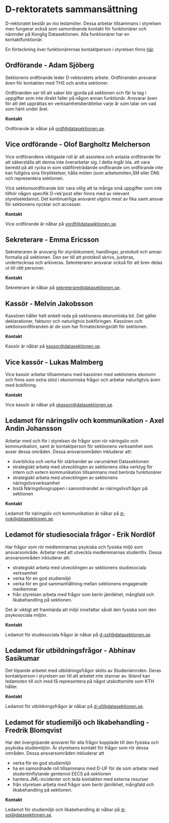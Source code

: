 # D-rektoratets sammansättning

D-rektoratet består av nio ledamöter. Dessa arbetar tillsammans i
styrelsen men fungerar också som samordnande kontakt för funktionärer
och nämnder på Konglig Datasektionen. Alla funktionärer har en
kontaktfunktionär.

En förteckning över funktionärernas kontaktperson i styrelsen finns [här](https://dsekt.se/kontaktperson).

## Ordförande - Adam Sjöberg

Sektionens ordförande leder D-rektoratets arbete. Ordföranden ansvarar
även för kontakten med THS och andra sektioner. 

Ordföranden ser till att saker blir gjorda på sektionen och får ta tag i
uppgifter som inte direkt faller på någon annan funktionär. Ansvarar
även för att det upprättas en verksamhetsberättelse varje år som talar
om vad som hänt under året.

**Kontakt**

Ordförande är nåbar på [ordf@datasektionen.se](mailto:ordf@datasektionen.se).

## Vice ordförande - Olof Bargholtz Melcherson

Vice ordförandens viktigaste roll är att assistera och avlasta
ordförande för att säkerställa att denna inte överarbetar sig. I detta
ingår bla. att vara beredd på att rycka in som ställföreträdande
ordförande om ordförande inte kan fullgöra sina förpliktelser, hålla
möten (som arbetsmöten,SM eller DM) och representera sektionen.

Vice sektionsordförande bör vara villig att ta många små uppgifter som
inte tillhör någon specifik D-rek'post eller hinns med av relevant
styrelseledamot. Det kontinuerliga ansvaret utgörs mest av fika samt
ansvar för sektionens nycklar och accesser.

**Kontakt**

Vice ordförande är nåbar på [vordf@datasektionen.se](mailto:vordf@datasektionen.se).

## Sekreterare - Emma Ericsson

Sekreteraren är ansvarig för styrdokument, handlingar, protokoll och annan
formalia på sektionen.
Den ser till att protokoll skrivs, justeras, undertecknas och arkiveras.
Sekreteraren ansvarar också för att brev delas ut till rätt personer.

**Kontakt**

Sekreterare är nåbar på [sekreterare@datasektionen.se](mailto:sekreterare@datasektionen.se).

## Kassör - Melvin Jakobsson

Kassören håller helt enkelt reda på sektionens ekonomiska bit. Det
gäller deklarationer, fakturor och naturligtvis bokföringen. Kassören
och sektionsordföranden är de som har firmateckningsrätt för sektionen.

**Kontakt**

Kassör är nåbar på [kassor@datasektionen.se](mailto:kassor@datasektionen.se).

## Vice kassör - Lukas Malmberg

Vice kassör arbetar tillsammans med kassören med sektionens ekonomi och finns
som extra stöd i ekonomiska frågor och arbetar naturligtvis även med bokföring.

**Kontakt**

Vice kassör är nåbar på [vkassor@datasektionen.se](mailto:vkassor@datasektionen.se).

## Ledamot för näringsliv och kommunikation - Axel Andin Johansson

Arbetar med och för i styrelsen de frågor
som rör näringsliv och kommunikation, samt är kontaktperson för
sektionens verksamhet
som avser dessa områden. Dessa ansvarsområden inkluderar att:

-   överblicka och verka för stärkandet av varumärket Datasektionen
-   strategiskt arbeta med utvecklingen av sektionens olika verktyg för intern och extern kommunikation tillsammans med berörda funktionärer
-   strategiskt arbeta med utvecklingen av sektionens näringslivsverksamhet
-   bistå Näringslivsgruppen i samordnandet av näringslivsfrågor på sektionen

**Kontakt**

Ledamot för näringsliv och kommunikation är nåbar på [d-nok@datasektionen.se](mailto:d-nok@datasektionen.se).

## Ledamot för studiesociala frågor - Erik Nordlöf

Har frågor som rör medlemmarnas psykiska
och fysiska miljö som ansvarsområde. Arbetar med att utveckla
medlemmarnas
studentliv. Dessa ansvarsområden inkluderar att:

-   strategiskt arbeta med utvecklingen av sektionens studiesociala
    verksamhet
-   verka för en god studiemiljö
-   verka för en god sammanhållning mellan sektionens engagerade medlemmar
-   från styrelsen arbeta med frågor som berör jämlikhet, mångfald och likabehandling på sektionen.

Det är viktigt att framhärda att miljö innefattar såväl den fysiska som
den psykosociala miljön.

**Kontakt**

Ledamot för studiesociala frågor är nåbar på [d-ssf@datasektionen.se](mailto:d-ssf@datasektionen.se).

## Ledamot för utbildningsfrågor - Abhinav Sasikumar

Det löpande arbetet med utbildningsfrågor sköts av Studienämnden. Deras
kontaktperson i styrelsen ser till att arbetet inte stannar av. Ibland
kan ledamoten till och med få representera på något utskottsmöte som KTH
håller.

**Kontakt**

Ledamot för utbildningsfrågor är nåbar på [d-uf@datasektionen.se](mailto:d-uf@datasektionen.se).

## Ledamot för studiemiljö och likabehandling - Fredrik Blomqvist

Har det övergripande ansvaret för alla frågor kopplade till den fysiska och psykiska studiemiljön. Är styrelsens kontakt för frågor som rör dessa områden. Dessa ansvarsområden inkluderar att

-   verka för en god studiemiljö
-   ha en samordnade roll tillsammans med D-UF för de som arbetar med studentinflytande gentemot EECS på sektionen
-   hantera JML-incidenter och leda kontakten med externa resurser
-   från styrelsen arbeta med frågor som berör jämlikhet, mångfald och likabehandling på sektionen.

**Kontakt**

Ledamot för studiemiljö och likabehandling är nåbar på [d-sol@datasektionen.se](mailto:d-sol@datasektionen.se).
